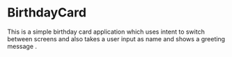 # BirthdayCard
This is a simple birthday card application which uses intent to switch between screens and also takes a user input as name and shows a greeting message .
